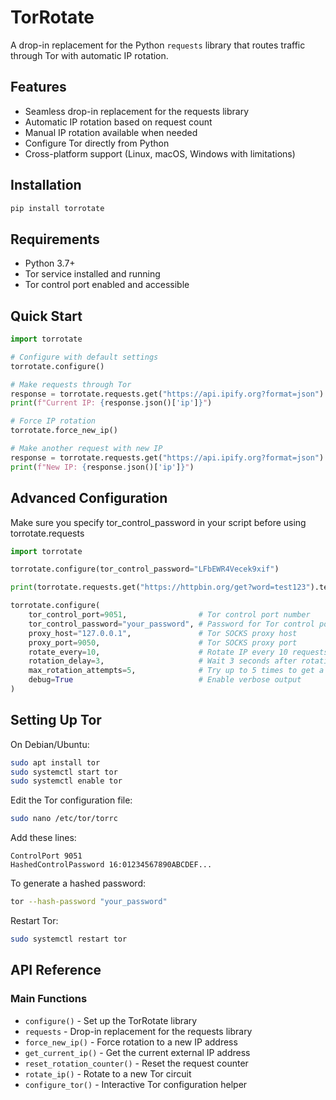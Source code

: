 # TorRotate

A drop-in replacement for the Python `requests` library that routes traffic through Tor with automatic IP rotation.

## Features

- Seamless drop-in replacement for the requests library
- Automatic IP rotation based on request count
- Manual IP rotation available when needed
- Configure Tor directly from Python
- Cross-platform support (Linux, macOS, Windows with limitations)

## Installation

```bash
pip install torrotate
```

## Requirements

- Python 3.7+
- Tor service installed and running
- Tor control port enabled and accessible

## Quick Start

```python
import torrotate

# Configure with default settings
torrotate.configure()

# Make requests through Tor
response = torrotate.requests.get("https://api.ipify.org?format=json")
print(f"Current IP: {response.json()['ip']}")

# Force IP rotation
torrotate.force_new_ip()

# Make another request with new IP
response = torrotate.requests.get("https://api.ipify.org?format=json")
print(f"New IP: {response.json()['ip']}")
```

## Advanced Configuration

Make sure you specify tor_control_password in your script before using torrotate.requests
```python
import torrotate

torrotate.configure(tor_control_password="LFbEWR4Vecek9xif")

print(torrotate.requests.get("https://httpbin.org/get?word=test123").text)
```

```python
torrotate.configure(
    tor_control_port=9051,                # Tor control port number
    tor_control_password="your_password", # Password for Tor control port
    proxy_host="127.0.0.1",               # Tor SOCKS proxy host
    proxy_port=9050,                      # Tor SOCKS proxy port
    rotate_every=10,                      # Rotate IP every 10 requests
    rotation_delay=3,                     # Wait 3 seconds after rotation
    max_rotation_attempts=5,              # Try up to 5 times to get a new IP
    debug=True                            # Enable verbose output
)
```

## Setting Up Tor

On Debian/Ubuntu:

```bash
sudo apt install tor
sudo systemctl start tor
sudo systemctl enable tor
```

Edit the Tor configuration file:

```bash
sudo nano /etc/tor/torrc
```

Add these lines:

```
ControlPort 9051
HashedControlPassword 16:01234567890ABCDEF...
```

To generate a hashed password:

```bash
tor --hash-password "your_password"
```

Restart Tor:

```bash
sudo systemctl restart tor
```

## API Reference

### Main Functions

- `configure()` - Set up the TorRotate library
- `requests` - Drop-in replacement for the requests library
- `force_new_ip()` - Force rotation to a new IP address
- `get_current_ip()` - Get the current external IP address
- `reset_rotation_counter()` - Reset the request counter
- `rotate_ip()` - Rotate to a new Tor circuit
- `configure_tor()` - Interactive Tor configuration helper
